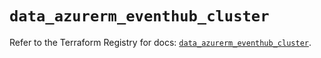 # `data_azurerm_eventhub_cluster`

Refer to the Terraform Registry for docs: [`data_azurerm_eventhub_cluster`](https://registry.terraform.io/providers/hashicorp/azurerm/4.37.0/docs/data-sources/eventhub_cluster).
